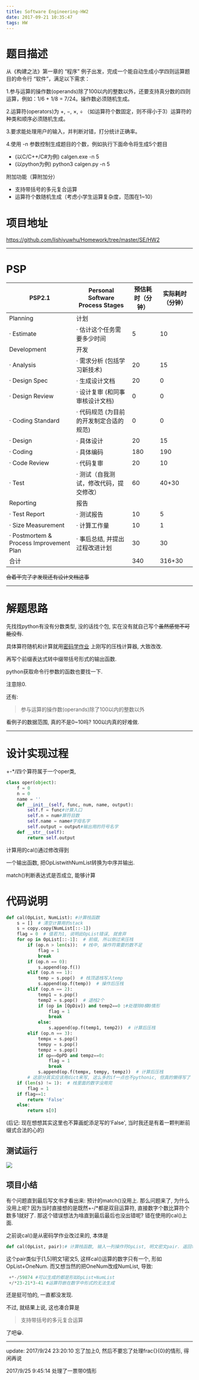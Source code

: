 ```yaml
---
title: Software Engineering-HW2
date: 2017-09-21 10:35:47
tags: HW
---
```

# 题目描述

从《构建之法》第一章的 “程序” 例子出发，完成一个能自动生成小学四则运算题目的命令行 “软件”，满足以下需求：

1.参与运算的操作数(operands)除了100以内的整数以外，还要支持真分数的四则运算，例如：1/6 + 1/8 = 7/24。操作数必须随机生成。

2.运算符(operators)为 +, −, ×, ÷ （如运算符个数固定，则不得小于3）运算符的种类和顺序必须随机生成。

3.要求能处理用户的输入，并判断对错，打分统计正确率。

4.使用 -n 参数控制生成题目的个数，例如执行下面命令将生成5个题目

 - (以C/C++/C#为例) calgen.exe -n 5
 - (以python为例) python3 calgen.py -n 5

附加功能（算附加分）

 - 支持带括号的多元复合运算
 - 运算符个数随机生成（考虑小学生运算复杂度，范围在1~10）

# 项目地址

https://github.com/lishiyuwhu/Homework/tree/master/SE/HW2

---

# PSP

| PSP2.1                                  | Personal Software Process Stages        | 预估耗时（分钟） | 实际耗时（分钟） |
|-----------------------------------------|-----------------------------------------|------------------|------------------|
| Planning                                | 计划                                    |                  |                  |
| · Estimate                              | · 估计这个任务需要多少时间              |    5              |    10             |
| Development                             | 开发                                    |                  |                  |
| · Analysis                              | · 需求分析 (包括学习新技术)             |       20           |      15           |
| · Design Spec                           | · 生成设计文档                          |       20           |       0           |
| · Design Review                         | · 设计复审 (和同事审核设计文档)         | 0                 |  0                |
| · Coding Standard                       | · 代码规范 (为目前的开发制定合适的规范) | 0                 |      0            |
| · Design                                | · 具体设计                              |          20        |           15       |
| · Coding                                | · 具体编码                              |           180       |       190           |
| · Code Review                           | · 代码复审                              |           20       |          10       |
| · Test                                  | · 测试（自我测试，修改代码，提交修改）  |    60              |   40+30               |
| Reporting                               | 报告                                    |                  |                  |
| · Test Report                           | · 测试报告                              |           10      |           5      |
| · Size Measurement                      | · 计算工作量                            |           10       |           1       |
| · Postmortem & Process Improvement Plan | · 事后总结, 并提出过程改进计划          |           30       |      30            |
| 合计                                    |                                         |            340      |          316+30       |

~~合着干完了才发现还有设计文档这事~~

---

# 解题思路

先找找python有没有分数类型, 没的话找个包, 实在没有就自己写个~~虽然感觉不可能没有~~. 

具体算符随机和计算就用[密码学作业](https://github.com/lishiyuwhu/Homework/tree/master/Cryptography/HW2) 上刚写的压栈计算器, 大致改改. 

再写个前缀表达式转中缀带括号形式的输出函数. 

python获取命令行参数的函数也要找一下.

注意除0.

还有:

>参与运算的操作数(operands)除了100以内的整数以外

看例子的数据范围, 真的不是0~10吗? 100以内真的好难做.

---

# 设计实现过程

+-*/四个算符属于一个oper类, 
```python
class oper(object):
	f = 0
	n = 0
	name = ''
	def __init__(self, func, num, name, output):
		self.f = func#计算入口
		self.n = num#算符目数
		self.name = name#字母名字
		self.output = output#输出用的符号名字
	def __str__(self):
		return self.output
```

计算用的cal()通过修改得到

一个输出函数, 把OpListwithNumList转换为中序并输出.

match()判断表达式是否成立, 能够计算

# 代码说明
```python
def cal(OpList, NumList): #计算栈函数
	s = []  # 清空计算用的stack
	s = copy.copy(NumList[::-1])
	flag = 0  # 值若为1, 说明此OpList错误, 就舍弃
	for op in OpList[::-1]:  # 前缀, 所以倒过来压栈
		if (op.n > len(s)):  # 栈中, 操作符需要的数不足
			flag = 1
			break
		if (op.n == 0):
			s.append(op.f())
		elif (op.n == 1):
			temp = s.pop()  # 栈顶退栈写入temp
			s.append(op.f(temp))  # 操作后压栈
		elif (op.n == 2):
			temp1 = s.pop()
			temp2 = s.pop()  # 退栈2个
			if (op in [OpDiv]) and temp2==0 :#处理除0模0情形
				flag = 1
				break
			else:
				s.append(op.f(temp1, temp2))  # 计算后压栈
		elif (op.n == 3):
			tempx = s.pop()
			tempy = s.pop()
			tempz = s.pop()
			if op==OpPD and tempz==0:
				flag = 1
				break
			s.append(op.f(tempx, tempy, tempz))  # 计算后压栈
		# 这部分其实应该用dict来写, 这么多的if一点也不pythonic, 但真的懒得写了
	if (len(s) != 1):  # 栈里面的数字没用完
		flag = 1
	if flag==1:
		return 'False'
	else:
		return s[0]
```

(后记: 现在想想其实这里也不算画蛇添足写的'False', 当时我还是有着一颗判断前缀式合法的心的)

## 测试运行

![](http://otivusbsc.bkt.clouddn.com/ee21091a-a9bd-416a-9ecf-4c7e3181d059)

## 项目小结
有个问题直到最后写文书才看出来: 预计的match()没用上. 那么问题来了, 为什么没用上呢? 因为当时直接想的是既然+-/*都是双目运算符, 直接数字个数比算符个数多1就好了. 那这个错误想法为啥直到最后最后也没出错呢? 错在使用的cal()上面.

之前说cal()是从密码学作业改过来的, 本体是
```python
def cal(OpList, pair):# 计算栈函数, 输入一列操作符OpList, 明文密文pair. 返回flag=1说明错误,flag=1正确
```
这个pair类似于[1,5]明文1密文5, 这样cal()运算的数字只有一个, 形如OpList+OneNum. 而又想当然的把OneNum改成NumList, 导致:
```python
 +*-/59874 #可以生成的都是形如OpList+NumList
 +/*23-21*3-41 #运算符嵌在数字中形式的无法生成
```

还是挺可怕的, 一直都没发现. 

不过, 就结果上说, 这也凑合算是

>支持带括号的多元复合运算

了吧😀.


---

update: 
2017/9/24 23:20:10
忘了加上0, 然后不要忘了处理frac{}{0}的情形, 得闲再说

2017/9/25 9:45:14
处理了一票带0情形 
